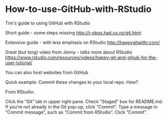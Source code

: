 # How-to-use-GitHub-with-RStudio
Tim's guide to using GitHub with RStudio

Short guide - some steps missing
http://r-pkgs.had.co.nz/git.html

Extensive guide - with less emphasis on RStudio
http://happygitwithr.com/

Great (but long) video from Jenny - talks more about RStudio
https://www.rstudio.com/resources/videos/happy-git-and-gihub-for-the-user-tutorial/

You can also host websites from GitHub


Quick example:
Commit these changes to your local repo. How?

From RStudio:

Click the “Git” tab in upper right pane.
Check “Staged” box for README.md.
If you’re not already in the Git pop-up, click “Commit”.
Type a message in “Commit message”, such as “Commit from RStudio”.
Click “Commit”.